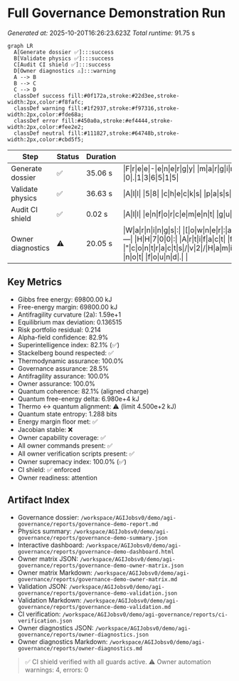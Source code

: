 # Full Governance Demonstration Run
*Generated at:* 2025-10-20T16:26:23.623Z
*Total runtime:* 91.75 s

```mermaid
graph LR
  A[Generate dossier ✅]:::success
  B[Validate physics ✅]:::success
  C[Audit CI shield ✅]:::success
  D[Owner diagnostics ⚠️]:::warning
  A --> B
  B --> C
  C --> D
  classDef success fill:#0f172a,stroke:#22d3ee,stroke-width:2px,color:#f8fafc;
  classDef warning fill:#1f2937,stroke:#f97316,stroke-width:2px,color:#fde68a;
  classDef error fill:#450a0a,stroke:#ef4444,stroke-width:2px,color:#fee2e2;
  classDef neutral fill:#111827,stroke:#64748b,stroke-width:2px,color:#cbd5f5;
```

| Step | Status | Duration | Details |
| --- | --- | --- | --- |
| Generate dossier | ✅ | 35.06 s | \|F\|r\|e\|e\|-\|e\|n\|e\|r\|g\|y\| \|m\|a\|r\|g\|i\|n\| \|6\|9\|8\|0\|0\|.\|0\|0\| \|k\|J\| \|·\| \|M\|a\|x\| \|m\|e\|t\|h\|o\|d\| \|d\|e\|v\|i\|a\|t\|i\|o\|n\| \|0\|.\|1\|3\|6\|5\|1\|5\| |
| Validate physics | ✅ | 36.63 s | \|A\|l\|l\| \|5\|8\| \|c\|h\|e\|c\|k\|s\| \|p\|a\|s\|s\|e\|d\| |
| Audit CI shield | ✅ | 0.02 s | \|A\|l\|l\| \|e\|n\|f\|o\|r\|c\|e\|m\|e\|n\|t\| \|g\|u\|a\|r\|d\|s\| \|l\|o\|c\|k\|e\|d\|.\| |
| Owner diagnostics | ⚠️ | 20.05 s | \|W\|a\|r\|n\|i\|n\|g\|s\|:\| \|[\|o\|w\|n\|e\|r\|:\|a\|u\|d\|i\|t\|-\|h\|a\|m\|i\|l\|t\|o\|n\|i\|a\|n\|]\| \|E\|R\|R\|O\|R\| \|@\| \|$\|.\|o\|n\|C\|h\|a\|i\|n\| \|—\| \|H\|H\|7\|0\|0\|:\| \|A\|r\|t\|i\|f\|a\|c\|t\| \|f\|o\|r\| \|c\|o\|n\|t\|r\|a\|c\|t\| \|"\|c\|o\|n\|t\|r\|a\|c\|t\|s\|/\|v\|2\|/\|H\|a\|m\|i\|l\|t\|o\|n\|i\|a\|n\|M\|o\|n\|i\|t\|o\|r\|.\|s\|o\|l\|:\|H\|a\|m\|i\|l\|t\|o\|n\|i\|a\|n\|M\|o\|n\|i\|t\|o\|r\|"\| \|n\|o\|t\| \|f\|o\|u\|n\|d\|.\| \||\| \|C\|r\|o\|s\|s\|-\|c\|h\|e\|c\|k\| \|m\|i\|s\|m\|a\|t\|c\|h\|:\| \|m\|i\|s\|s\|i\|o\|n\| \|a\|l\|i\|g\|n\|m\|e\|n\|t\|.\| \||\| \|[\|r\|e\|w\|a\|r\|d\|-\|e\|n\|g\|i\|n\|e\|:\|r\|e\|p\|o\|r\|t\|]\| \|E\|R\|R\|O\|R\| \|@\| \|$\|.\|o\|n\|C\|h\|a\|i\|n\| \|—\| \|H\|H\|7\|0\|0\|:\| \|A\|r\|t\|i\|f\|a\|c\|t\| \|f\|o\|r\| \|c\|o\|n\|t\|r\|a\|c\|t\| \|"\|c\|o\|n\|t\|r\|a\|c\|t\|s\|/\|v\|2\|/\|R\|e\|w\|a\|r\|d\|E\|n\|g\|i\|n\|e\|M\|B\|.\|s\|o\|l\|:\|R\|e\|w\|a\|r\|d\|E\|n\|g\|i\|n\|e\|M\|B\|"\| \|n\|o\|t\| \|f\|o\|u\|n\|d\|.\| \||\| \|[\|o\|w\|n\|e\|r\|:\|u\|p\|g\|r\|a\|d\|e\|-\|s\|t\|a\|t\|u\|s\|]\| \|S\|K\|I\|P\|P\|E\|D\| \|@\| \|$\|.\|o\|n\|C\|h\|a\|i\|n\| \|—\| \|N\|o\| \|t\|i\|m\|e\|l\|o\|c\|k\| \|a\|d\|d\|r\|e\|s\|s\| \|a\|v\|a\|i\|l\|a\|b\|l\|e\|.\| \||\| \|[\|o\|w\|n\|e\|r\|:\|c\|o\|m\|p\|l\|i\|a\|n\|c\|e\|-\|r\|e\|p\|o\|r\|t\|]\| \|S\|K\|I\|P\|P\|E\|D\| \|@\| \|$\|.\|o\|n\|C\|h\|a\|i\|n\| \|—\| \|N\|o\| \|t\|a\|x\| \|p\|o\|l\|i\|c\|y\| \|a\|d\|d\|r\|e\|s\|s\| \|c\|o\|n\|f\|i\|g\|u\|r\|e\|d\|.\| |

## Key Metrics
- Gibbs free energy: 69800.00 kJ
- Free-energy margin: 69800.00 kJ
- Antifragility curvature (2a): 1.59e+1
- Equilibrium max deviation: 0.136515
- Risk portfolio residual: 0.214
- Alpha-field confidence: 82.9%
- Superintelligence index: 82.1% (✅)
- Stackelberg bound respected: ✅
- Thermodynamic assurance: 100.0%
- Governance assurance: 28.5%
- Antifragility assurance: 100.0%
- Owner assurance: 100.0%
- Quantum coherence: 82.1% (aligned charge)
- Quantum free-energy delta: 6.980e+4 kJ
- Thermo ↔ quantum alignment: ⚠️ (limit 4.500e+2 kJ)
- Quantum state entropy: 1.288 bits
- Energy margin floor met: ✅
- Jacobian stable: ❌
- Owner capability coverage: ✅
- All owner commands present: ✅
- All owner verification scripts present: ✅
- Owner supremacy index: 100.0% (✅)
- CI shield: ✅ enforced
- Owner readiness: attention

## Artifact Index
- Governance dossier: `/workspace/AGIJobsv0/demo/agi-governance/reports/governance-demo-report.md`
- Physics summary: `/workspace/AGIJobsv0/demo/agi-governance/reports/governance-demo-summary.json`
- Interactive dashboard: `/workspace/AGIJobsv0/demo/agi-governance/reports/governance-demo-dashboard.html`
- Owner matrix JSON: `/workspace/AGIJobsv0/demo/agi-governance/reports/governance-demo-owner-matrix.json`
- Owner matrix Markdown: `/workspace/AGIJobsv0/demo/agi-governance/reports/governance-demo-owner-matrix.md`
- Validation JSON: `/workspace/AGIJobsv0/demo/agi-governance/reports/governance-demo-validation.json`
- Validation Markdown: `/workspace/AGIJobsv0/demo/agi-governance/reports/governance-demo-validation.md`
- CI verification: `/workspace/AGIJobsv0/demo/agi-governance/reports/ci-verification.json`
- Owner diagnostics JSON: `/workspace/AGIJobsv0/demo/agi-governance/reports/owner-diagnostics.json`
- Owner diagnostics Markdown: `/workspace/AGIJobsv0/demo/agi-governance/reports/owner-diagnostics.md`

> ✅ CI shield verified with all guards active.
> ⚠️ Owner automation warnings: 4, errors: 0